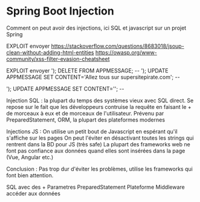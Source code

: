 # Spring Boot Injection
Comment on peut avoir des injections, ici SQL et javascript sur un projet Spring


EXPLOIT envoyer <script>alert("Connard")</script>
https://stackoverflow.com/questions/8683018/jsoup-clean-without-adding-html-entities
https://owasp.org/www-community/xss-filter-evasion-cheatsheet
<SCRIPT SRC=http://xss.rocks/xss.js></SCRIPT>

EXPLOIT envoyer 
'); DELETE FROM APPMESSAGE; --
'); UPDATE APPMESSAGE SET CONTENT='Allez tous sur supersitepirate.com'; --

'); UPDATE APPMESSAGE SET CONTENT='<script>alert("Connard")</script>'; --

Injection SQL : la plupart du temps des systèmes vieux avec SQL direct.
Se repose sur le fait que les développeurs contruise la requête en faisant le + de morceaux à eux
et de morceaux de l'utilisateur. 
Prévenu par PreparedStatement, ORM, la plupart des plateformes modernes

Injections JS : 
On utilise un petit bout de Javascript en espérant qu'il s'affiche sur les pages
On peut l'éviter en désactivant toutes les strings qui rentrent dans la BD pour JS (très safe)
La plupart des frameworks web ne font pas confiance aux données quand elles sont insérées dans la page (Vue, Angular etc.)


Conclusion :  Pas trop dur d'éviter les problèmes, utilise les frameworks
qui font bien attention.


SQL avec des + 
Parametres
PreparedStatement
Plateforme Middleware accéder aux données




